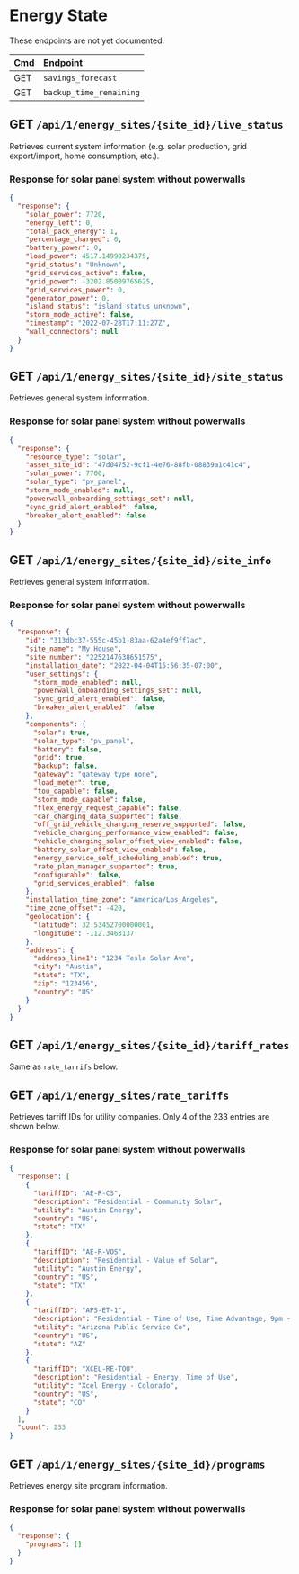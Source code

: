 # Energy State

These endpoints are not yet documented.

| Cmd | Endpoint                |
| :-- | :---------------------- |
| GET | `savings_forecast`      |
| GET | `backup_time_remaining` |

## GET `/api/1/energy_sites/{site_id}/live_status`

Retrieves current system information (e.g. solar production, grid export/import, home consumption, etc.).

### Response for solar panel system without powerwalls

```json
{
  "response": {
    "solar_power": 7720,
    "energy_left": 0,
    "total_pack_energy": 1,
    "percentage_charged": 0,
    "battery_power": 0,
    "load_power": 4517.14990234375,
    "grid_status": "Unknown",
    "grid_services_active": false,
    "grid_power": -3202.85009765625,
    "grid_services_power": 0,
    "generator_power": 0,
    "island_status": "island_status_unknown",
    "storm_mode_active": false,
    "timestamp": "2022-07-28T17:11:27Z",
    "wall_connectors": null
  }
}
```

## GET `/api/1/energy_sites/{site_id}/site_status`

Retrieves general system information.

### Response for solar panel system without powerwalls

```json
{
  "response": {
    "resource_type": "solar",
    "asset_site_id": "47d04752-9cf1-4e76-88fb-08839a1c41c4",
    "solar_power": 7700,
    "solar_type": "pv_panel",
    "storm_mode_enabled": null,
    "powerwall_onboarding_settings_set": null,
    "sync_grid_alert_enabled": false,
    "breaker_alert_enabled": false
  }
}
```

## GET `/api/1/energy_sites/{site_id}/site_info`

Retrieves general system information.

### Response for solar panel system without powerwalls

```json
{
  "response": {
    "id": "313dbc37-555c-45b1-83aa-62a4ef9ff7ac",
    "site_name": "My House",
    "site_number": "2252147638651575",
    "installation_date": "2022-04-04T15:56:35-07:00",
    "user_settings": {
      "storm_mode_enabled": null,
      "powerwall_onboarding_settings_set": null,
      "sync_grid_alert_enabled": false,
      "breaker_alert_enabled": false
    },
    "components": {
      "solar": true,
      "solar_type": "pv_panel",
      "battery": false,
      "grid": true,
      "backup": false,
      "gateway": "gateway_type_none",
      "load_meter": true,
      "tou_capable": false,
      "storm_mode_capable": false,
      "flex_energy_request_capable": false,
      "car_charging_data_supported": false,
      "off_grid_vehicle_charging_reserve_supported": false,
      "vehicle_charging_performance_view_enabled": false,
      "vehicle_charging_solar_offset_view_enabled": false,
      "battery_solar_offset_view_enabled": false,
      "energy_service_self_scheduling_enabled": true,
      "rate_plan_manager_supported": true,
      "configurable": false,
      "grid_services_enabled": false
    },
    "installation_time_zone": "America/Los_Angeles",
    "time_zone_offset": -420,
    "geolocation": {
      "latitude": 32.53452700000001,
      "longitude": -112.3463137
    },
    "address": {
      "address_line1": "1234 Tesla Solar Ave",
      "city": "Austin",
      "state": "TX",
      "zip": "123456",
      "country": "US"
    }
  }
}
```

## GET `/api/1/energy_sites/{site_id}/tariff_rates`

Same as `rate_tarrifs` below.

## GET `/api/1/energy_sites/rate_tariffs`

Retrieves tarriff IDs for utility companies. Only 4 of the 233 entries are shown below.

### Response for solar panel system without powerwalls

```json
{
  "response": [
    {
      "tariffID": "AE-R-CS",
      "description": "Residential - Community Solar",
      "utility": "Austin Energy",
      "country": "US",
      "state": "TX"
    },
    {
      "tariffID": "AE-R-VOS",
      "description": "Residential - Value of Solar",
      "utility": "Austin Energy",
      "country": "US",
      "state": "TX"
    },
    {
      "tariffID": "APS-ET-1",
      "description": "Residential - Time of Use, Time Advantage, 9pm - 9 am",
      "utility": "Arizona Public Service Co",
      "country": "US",
      "state": "AZ"
    },
    {
      "tariffID": "XCEL-RE-TOU",
      "description": "Residential - Energy, Time of Use",
      "utility": "Xcel Energy - Colorado",
      "country": "US",
      "state": "CO"
    }
  ],
  "count": 233
}
```

## GET `/api/1/energy_sites/{site_id}/programs`

Retrieves energy site program information.

### Response for solar panel system without powerwalls

```json
{
  "response": {
    "programs": []
  }
}
```
